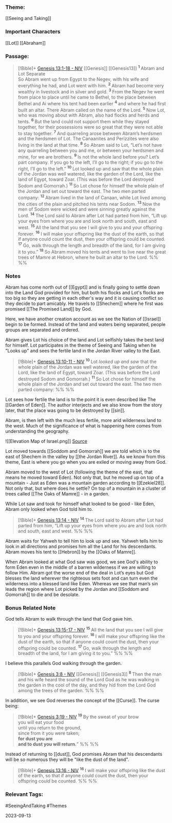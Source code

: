 ### Theme: 
[[Seeing and Taking]]

### Important Characters
[[Lot]]
[[Abraham]]

### Passage:
> [!Bible]+ [Genesis 13:1-18 - NIV](https://bolls.life/NIV/1/13/) [[Genesis]] [[Genesis13]]
>  <sup> **1** </sup>Abram and Lot Separate<br/>So Abram went up from Egypt to the Negev, with his wife and everything he had, and Lot went with him. <sup> **2** </sup>Abram had become very wealthy in livestock and in silver and gold. <sup> **3** </sup>From the Negev he went from place to place until he came to Bethel, to the place between Bethel and Ai where his tent had been earlier <sup> **4** </sup>and where he had first built an altar. There Abram called on the name of the Lord. <sup> **5** </sup>Now Lot, who was moving about with Abram, also had flocks and herds and tents. <sup> **6** </sup>But the land could not support them while they stayed together, for their possessions were so great that they were not able to stay together. <sup> **7** </sup>And quarreling arose between Abram’s herdsmen and the herdsmen of Lot. The Canaanites and Perizzites were also living in the land at that time. <sup> **8** </sup>So Abram said to Lot, “Let’s not have any quarreling between you and me, or between your herdsmen and mine, for we are brothers. <sup> **9** </sup>Is not the whole land before you? Let’s part company. If you go to the left, I’ll go to the right; if you go to the right, I’ll go to the left.” <sup> **10** </sup>Lot looked up and saw that the whole plain of the Jordan was well watered, like the garden of the Lord, like the land of Egypt, toward Zoar. (This was before the Lord destroyed Sodom and Gomorrah.) <sup> **11** </sup>So Lot chose for himself the whole plain of the Jordan and set out toward the east. The two men parted company: <sup> **12** </sup>Abram lived in the land of Canaan, while Lot lived among the cities of the plain and pitched his tents near Sodom. <sup> **13** </sup>Now the men of Sodom were wicked and were sinning greatly against the Lord. <sup> **14** </sup>The Lord said to Abram after Lot had parted from him, “Lift up your eyes from where you are and look north and south, east and west. <sup> **15** </sup>All the land that you see I will give to you and your offspring forever. <sup> **16** </sup>I will make your offspring like the dust of the earth, so that if anyone could count the dust, then your offspring could be counted. <sup> **17** </sup>Go, walk through the length and breadth of the land, for I am giving it to you.” <sup> **18** </sup>So Abram moved his tents and went to live near the great trees of Mamre at Hebron, where he built an altar to the Lord.
 %% %%

### Notes
Abram has come north out of [[Egypt]] and is finally going to settle down into the Land God provided for him, but both his flocks and Lot's flocks are too big so they are getting in each other's way and it is causing conflict so they decide to part amicably. He travels to [[Shechem]] where he first was promised [[The Promised Land]] by God.

Here, we have another creation account as we see the Nation of [[Israel]] begin to be formed. Instead of the land and waters being separated, people groups are separated and ordered. 

Abram gives Lot his choice of the land and Lot selfishly takes the best land for himself. Lot participates in the theme of Seeing and Taking when he "Looks up" and sees the fertile land in the Jordan River valley to the East.

> [!Bible]+ [Genesis 13:10-11 - NIV](https://bolls.life/NIV/1/13/)
>  <sup> **10** </sup>Lot *looked up and saw* that the whole plain of the Jordan was well watered, like the garden of the Lord, like the land of Egypt, toward Zoar. (This was before the Lord destroyed Sodom and Gomorrah.) <sup> **11** </sup>So Lot chose for himself the whole plain of the Jordan and set out toward the east. The two men parted company:
 %% %%

Lot sees how fertile the land is to the point it is even described like The [[Garden of Eden]]. The author interjects and we also know from the story later, that the place was going to be destroyed by [[sin]]. 

Abram, is then left with the much less fertile, more arid wilderness land to the west. Much of the significance of what is happening here comes from understanding the geography.

![[Elevation Map of Israel.png]]
[Source](https://www.biblecartoons.co.uk/maps/map-of-southern-israel-showing-bethel)

Lot moved towards [[Soddom and Gomorrah]] we are told which is to the east of Shechem in the valley by [[the Jordan River]]. As we know from this theme, East is where you go when you are exiled or moving away from God.

Abram moved to the west of Lot (following the theme of the east, that means he moved toward Eden). Not only that, but he moved up on top of a mountain - Just as Eden was a mountain garden according to [[Ezekiel28]]. Not only that, but where does he settle? On top of a mountain in a cluster of trees called [[The Oaks of Mamre]] - in a garden.

While Lot saw and took for himself what looked to be good - like Eden, Abram only looked when God told him to. 

> [!Bible]+ [Genesis 13:14 - NIV](https://bolls.life/NIV/1/13/)
>  <sup> **14** </sup>The Lord said to Abram after Lot had parted from him, “Lift up your eyes from where you are and look north and south, east and west.
 %% %%

Abram waits for Yahweh to tell him to look up and see. Yahweh tells him to look in all directions and promises him all the Land for his descendants. Abram moves his tent to [[Hebron]] by the [[Oaks of Mamre]].

When Abram looked at what God saw was good, we see God's ability to form Eden even in the middle of a barren wilderness if we are willing to follow Him.  Abram got the worse end of the deal in Lot’s eyes but God blesses the land wherever the righteous sets foot and can turn even the wilderness into a blessed land like Eden. Whereas we see that man’s sin leads the region where Lot picked by the Jordan and [[Soddom and Gomorrah]] to die and be desolate. 

### Bonus Related Note
God tells Abram to walk through the land that God gave him.

> [!Bible]+ [Genesis 13:15-17 - NIV](https://bolls.life/NIV/1/13/)
>  <sup> **15** </sup>All the land that you see I will give to you and your offspring forever. <sup> **16** </sup>I will make your offspring like the dust of the earth, so that if anyone could count the dust, then your offspring could be counted. <sup> **17** </sup>Go, walk through the length and breadth of the land, for I am giving it to you.”
 %% %%

I believe this parallels God walking through the garden.

> [!Bible]+ [Genesis 3:8 - NIV](https://bolls.life/NIV/1/3/) [[Genesis]] [[Genesis3]]
>  <sup> **8** </sup>Then the man and his wife heard the sound of the Lord God as he was walking in the garden in the cool of the day, and they hid from the Lord God among the trees of the garden.
 %% %%

In addition, we see God reverses the concept of the [[Curse]]. The curse being:

> [!Bible]+ [Genesis 3:19 - NIV](https://bolls.life/NIV/1/3/)
>  <sup> **19** </sup>By the sweat of your brow<br/>you will eat your food<br/>until you return to the ground,<br/>since from it you were taken;<br/>**for dust you are<br/>and to dust you will return.**”
 %% %%

Instead of returning to [[dust]], God promises Abram that his descendants will be so numerous they will be "like the dust of the land".

> [!Bible]+ [Genesis 13:16 - NIV](https://bolls.life/NIV/1/13/)
>  <sup> **16** </sup>I will make your offspring like the dust of the earth, so that if anyone could count the dust, then your offspring could be counted.
 %% %%

### Relevant Tags:
#SeeingAndTaking #Themes 

2023-09-13